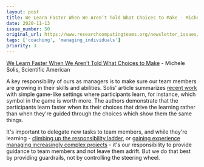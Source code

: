 ```yaml
---
layout: post
title: We Learn Faster When We Aren’t Told What Choices to Make - Michele Solis, Scientific American
date: 2020-11-13
issue_number: 50
original_url: https://www.researchcomputingteams.org/newsletter_issues/0050
tags: ['coaching', 'managing_individuals']
priority: 3
---
```


<!-- markdownlint-disable MD033 -->
<!-- markdownlint-disable MD041 -->
<!-- markdownlint-disable MD049 -->

[We Learn Faster When We Aren’t Told What Choices to Make](https://www.scientificamerican.com/article/we-learn-faster-when-we-arent-told-what-choices-to-make/) - Michele Solis, Scientific American

A key responsibility of ours as managers is to make sure our team members are growing in their skills and abilities. Solis' article summarizes [recent work](https://www.nature.com/articles/s41562-020-0919-5) with simple game-like settings where participants learn, for instance, which symbol in the game is worth more. The authors demonstrate that the participants learn faster when its their choices that drive the learning rather than when they're guided through the choices which show them the same things.

It's important to delegate new tasks to team members, and while they're learning - [climbing up the responsibility ladder](https://www.manager-tools.com/2017/02/teaching-decision-making-responsibility-ladder-part-1), or [gaining experience managing increasingly complex projects](https://blog.pragmaticengineer.com/a-team-where-everyone-is-a-leader/) - it's our responsibility to provide guidance to team members and not leave them adrift. But we do that best by providing guardrails, not by controlling the steering wheel.
